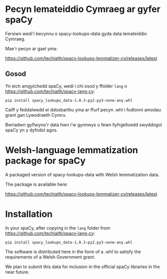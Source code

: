 # Pecyn lemateiddio Cymraeg ar gyfer spaCy
Fersiwn wedi'i becynnu o spacy-lookups-data gyda data lemateiddio Cymraeg.

Mae'r pecyn ar gael yma:

https://github.com/techiaith/spacy-lookups-lemmatizer-cy/releases/latest

## Gosod

Yn eich amgylchedd spaCy, wedi i chi osod y ffolder `lang` o https://github.com/techiaith/spacy-lang-cy:

```
pip install spacy_lookups_data-1.0.3-py2.py3-none-any.whl
```

Caiff y feddalwedd ei ddosbarthu yma ar ffurf pecyn .whl i fodlonni amodau grant gan Lywodraeth Cymru.

Bwriadwn gyflwyno'r data hwn i'w gynnwys o fewn llyfrgelloedd swyddogol spaCy yn y dyfodol agos.

# Welsh-language lemmatization package for spaCy
A packaged version of spacy-lookups-data with Welsh lemmatization data.

The package is available here:

https://github.com/techiaith/spacy-lookups-lemmatizer-cy/releases/latest

# Installation

In your spaCy, after copying in the `lang` folder from https://github.com/techiaith/spacy-lang-cy:

```
pip install spacy_lookups_data-1.0.3-py2.py3-none-any.whl
```

The software is distributed here in the form of a .whl to satisfy the requirements of a Welsh Government grant.

We plan to submit this data for inclusion in the official spaCy libraries in the near future.
